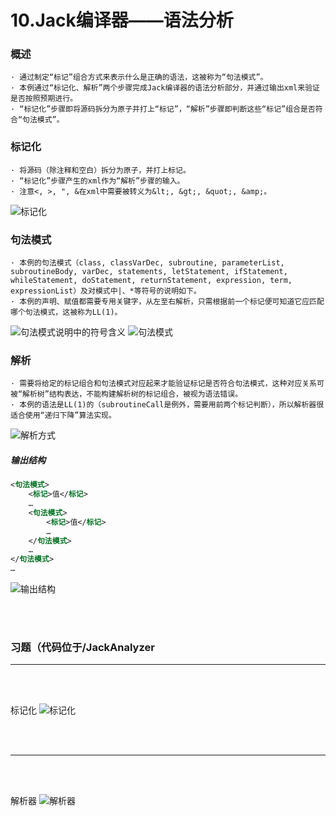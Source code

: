 # 10.Jack编译器——语法分析

### 概述
```text
· 通过制定“标记”组合方式来表示什么是正确的语法，这被称为“句法模式”。
· 本例通过“标记化、解析”两个步骤完成Jack编译器的语法分析部分，并通过输出xml来验证是否按照预期进行。
· “标记化”步骤即将源码拆分为原子并打上“标记”，“解析”步骤即判断这些“标记”组合是否符合“句法模式”。
```

### 标记化
```text
· 将源码（除注释和空白）拆分为原子，并打上标记。
· “标记化”步骤产生的xml作为“解析”步骤的输入。
· 注意<, >, ", &在xml中需要被转义为&lt;, &gt;, &quot;, &amp;。
```
![标记化](img/A018C60B-0072-48DD-BF3E-98D4A8C9AE57.png)


### 句法模式
```text
· 本例的句法模式（class, classVarDec, subroutine, parameterList, subroutineBody, varDec, statements, letStatement, ifStatement, whileStatement, doStatement, returnStatement, expression, term, expressionList）及对模式中|、*等符号的说明如下。
· 本例的声明、赋值都需要专用关键字，从左至右解析，只需根据前一个标记便可知道它应匹配哪个句法模式，这被称为LL(1)。
```
![句法模式说明中的符号含义](img/793C7E5C-63D4-4176-A2F7-90B29F1A0934.png)
![句法模式](img/3EA7EC4F-7E5C-43C5-AE7C-6720306785B6.png)

### 解析
```text
· 需要将给定的标记组合和句法模式对应起来才能验证标记是否符合句法模式，这种对应关系可被“解析树”结构表达，不能构建解析树的标记组合，被视为语法错误。
· 本例的语法是LL(1)的（subroutineCall是例外，需要用前两个标记判断），所以解析器很适合使用“递归下降”算法实现。
```
![解析方式](img/A1B647D8-CFEE-491C-A165-E7A54239AAAB.png)
##### 输出结构
```xml
<句法模式>
	<标记>值</标记>
	…
	<句法模式>
		<标记>值</标记>
		…
	</句法模式>
	…
</句法模式>
…
```
![输出结构](img/B69DB4A5-E3C6-44E4-991B-2575681C50AA.png)

<br>
<br>

### 习题（代码位于/JackAnalyzer
<hr>
<br>
<br>

标记化
![标记化](img/2792E463-9715-43E8-B752-8CE35A56303F.png)

<br>
<br>
<hr>
<br>
<br>

解析器
![解析器](img/97304B4C-D278-4521-91DF-9AD574C8A9C8.png)